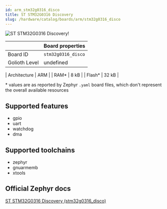 ```yaml
---
id: arm_stm32g0316_disco
title: ST STM32G0316 Discovery
slug: /hardware/catalog/boards/arm/stm32g0316_disco
---
```


[//]: # (This is an auto-generated file, do not edit! Changes to it will be lost upon re-generation)

![ST STM32G0316 Discovery!](/img/boards/arm/stm32g0316_disco.jpg "ST STM32G0316 Discovery")

|                | Board properties     |
| -------------  | -------------------- |
| Board ID       | `stm32g0316_disco` |
| Golioth Level  | undefined       |

| Architecture   | ARM |
| RAM*           | 8 kB |
| Flash*         | 32 kB |

\* values are as reported by Zephyr `.yaml` board files, which don't represent the overall available resources



## Supported features

* gpio
* uart
* watchdog
* dma

## Supported toolchains

* zephyr
* gnuarmemb
* xtools

## Official Zephyr docs

[ST STM32G0316 Discovery (stm32g0316_disco)](https://docs.zephyrproject.org/latest/boards/arm/stm32g0316_disco/doc/index.html)
